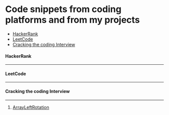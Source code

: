 # Code snippets from coding platforms and from my projects


- [HackerRank](https://github.com/rpraval1/codeschool#hackerrank)
- [LeetCode](https://github.com/rpraval1/codeschool#leetcode)
- [Cracking the coding Interview](https://github.com/rpraval1/codeschool#cracking-the-coding-interview)


#### HackerRank
------

#### LeetCode
-----

#### Cracking the coding Interview
-----
1. [ArrayLeftRotation](https://github.com/rpraval1/codeschool/blob/master/crackingthecoding/arrayleftrotation/index.py)



